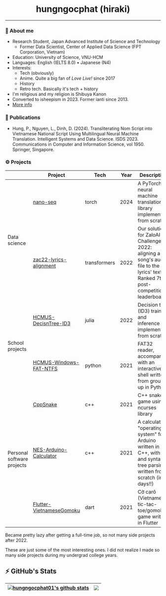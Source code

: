 <div align="center">
  <div>
    <h1> hungngocphat (hiraki) </h1> 
  </div>
</div>

<!--
<div align="center">  
    <a href="https://hungngocphat01.github.io/" target="_blank">
        <img src=https://img.shields.io/badge/Portfolio-hungngocphat01-%234ea94b?&labelColor=101010&style=for-the-badge alt=portfolio style="margin-bottom: 5px;" height="26" />
    </a>
    <a href="https://linkedin.com/in/hungngocphat-hcmus" target="_blank">
        <img src=https://img.shields.io/badge/hungngocphat-blue?style=for-the-badge&logo=linkedin&logoColor=white alt=linkedin style="margin-bottom: 5px;" height="26" />
    </a>
    <a href="https://t.me/hiraki01" target="_blank">
        <img src=https://img.shields.io/badge/@hiraki01-2CA5E0?style=for-the-badge&logo=telegram&logoColor=white style="margin-bottom: 5px;" height="26"/>
  </a>
      <a href="mailto:hungngocphat01@gmail.com" target="_blank">
        <img src=https://img.shields.io/badge/hungngocphat01-D14836?style=for-the-badge&logo=gmail&logoColor=white style="margin-bottom: 5px;" height="26" />
    </a>
</div>
-->
  
--------------------------

### 💬 About me
- Research Student, Japan Advanced Institute of Science and Technology
  - Former Data Scientist, Center of Applied Data Science (FPT Corporation, Vietnam)
- Education: University of Science, VNU-HCM
- Languages: English (IELTS 8.0) • Japanese (N4)
- Interests:  
  - Tech (obviously)
  - Anime. Quite a big fan of _Love Live!_ since 2017
  - History
  - Retro tech. Basically it's tech + history
- I'm religious and my religion is Shibuya Kanon
- Converted to isheepism in 2023. Former ianti since 2013.
- [More info](https://hungngocphat01.github.io)


### 📖 Publications
- Hung, P., Nguyen, L., Dinh, D. (2024). Transliterating Nom Script into Vietnamese National Script Using Multilingual Neural Machine Translation. Intelligent Systems and Data Science. ISDS 2023. Communications in Computer and Information Science, vol 1950. Springer, Singapore.

### ⚙️ Projects

<table><thead>
  <tr>
    <th></th>
    <th>Project</th>
    <th>Tech</th>
    <th>Year<br></th>
    <th>Description</th>
  </tr></thead>
<tbody>
  <tr>
    <td rowspan="2">Data science</td>
    <td><a href="https://github.com/hungngocphat01/nano-seq" target="_blank" rel="noopener noreferrer">nano-seq</a></td>
    <td>torch</td>
    <td>2024</td>
    <td>A PyTorch neural machine translation library implemented from scratch</td>
  </tr>
  <tr>
    <td><a href="https://github.com/hungngocphat01/zac22-lyrics-alignment" target="_blank" rel="noopener noreferrer">zac22-lyrics-alignment</a></td>
    <td>transformers</td>
    <td>2022</td>
    <td>Our solution for ZaloAI Challenge 2022: aligning a song's audio file to the lyrics' text. Ranked 7th post-competition leaderboard</td>
  </tr>
  <tr>
    <td rowspan="2">School projects</td>
    <td><a href="https://github.com/hungngocphat01/HCMUS-DecisnTree-ID3" target="_blank" rel="noopener noreferrer">HCMUS-DecisnTree-ID3</a></td>
    <td>julia</td>
    <td>2022</td>
    <td>Decision tree (ID3) training and inference implemented from scratch</td>
  </tr>
  <tr>
    <td><a href="https://github.com/hungngocphat01/HCMUS-Windows-FAT-NTFS" target="_blank" rel="noopener noreferrer">HCMUS-Windows-FAT-NTFS</a></td>
    <td>python</td>
    <td>2021</td>
    <td>FAT32 reader, accompanied with an interactive shell written from ground up in Python</td>
  </tr>
  <tr>
    <td rowspan="3">Personal software projects</td>
    <td><a href="https://github.com/hungngocphat01/CppSnake" target="_blank" rel="noopener noreferrer">CppSnake</a></td>
    <td>c++</td>
    <td>2021</td>
    <td>C++ snake game using ncurses library</td>
  </tr>
  <tr>
    <td><a href="https://github.com/hungngocphat01/NES-Arduino-Calculator" target="_blank" rel="noopener noreferrer">NES-Arduino-Calculator</a></td>
    <td>c++</td>
    <td>2021</td>
    <td>A calculator "operating system" for Arduino written in C++, with IO and syntax tree parsing written from scratch (in 4 days!!)</td>
  </tr>
  <tr>
    <td><a href="https://github.com/hungngocphat01/Flutter-VietnameseGomoku" target="_blank" rel="noopener noreferrer">Flutter-VietnameseGomoku</a></td>
    <td>dart</td>
    <td>2021</td>
    <td>Cờ carô (Vietnamese tic-tac-toe/gomoku) game written in Flutter</td>
  </tr>
</tbody></table>

Became pretty lazy after getting a full-time job, so not many side projects after 2022.

These are just some of the most interesting ones. I did not realize I made so many side projects during my undergrad college years.

## ⚡ GitHub's Stats

<div align="center">

| <a href="https://github.com/hungngocphat01"><img align="center" src="https://github-readme-stats.vercel.app/api?username=hungngocphat01&show_icons=true&include_all_commits=true&hide_border=true&theme=react&exclude_repo=hungngocphat01" alt="hungngocphat01's github stats" /></a> | <a href="https://github.com/hungngocphat01"><img align="center" src="https://github-readme-stats.vercel.app/api/top-langs/?username=hungngocphat01&layout=compact&hide_border=true&hide=html,jupyter%20notebook&langs_count=10&theme=react&exclude_repo=HCMUS-NachOS-Project,OpenCore-Thinkpad-T430s" /></a> |
| ------------- | ------------- |
  
</div>
